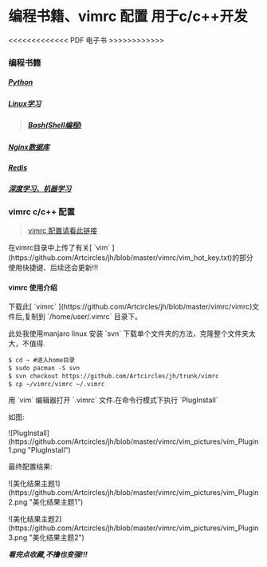 # 编程书籍、vimrc 配置 用于c/c++开发 #

<<<<<<<<<<<<< PDF 电子书 >>>>>>>>>>>>
### 编程书籍 ###


##### [Python](https://github.com/Artcircles/jh/tree/master/python) #####
##### [Linux学习](https://github.com/Artcircles/jh/tree/master/linux) #####

> ##### [Bash(Shell编程)](https://github.com/Artcircles/jh/tree/master/bash) #####

##### [Nginx数据库](https://github.com/Artcircles/jh/tree/master/nginx) #####
##### [Redis](https://github.com/Artcircles/jh/tree/master/redis) #####
##### [深度学习、机器学习](https://github.com/Artcircles/jh/tree/master/Deep_learning) #####

### vimrc c/c++ 配置 ###
> [vimrc 配置请看此链接](https://github.com/Artcircles/jh/tree/master/vimrc)

<p> 在vimrc目录中上传了有关[ `vim` ](https://github.com/Artcircles/jh/blob/master/vimrc/vim_hot_key.txt)的部分使用快捷键、后续还会更新!!! <p>

#### vimrc 使用介绍 ####
<p> 下载此[ `vimrc` ](https://github.com/Artcircles/jh/blob/master/vimrc/vimrc)文件后,复制到 `/home/user/.vimrc`  目录下。 <p>
<p> 此处我使用manjaro linux 安装 `svn` 下载单个文件夹的方法，克隆整个文件夹太大，不值得. <p>

    $ cd ~ #进入home目录
    $ sudo pacman -S svn 
    $ svn checkout https://github.com/Artcircles/jh/trunk/vimrc
    $ cp ~/vimrc/vimrc ~/.vimrc


<p>用 `vim` 编辑器打开 `.vimrc` 文件.在命令行模式下执行 `PlugInstall`<p>
<p>如图:<p>
<p>![PlugInstall](https://github.com/Artcircles/jh/blob/master/vimrc/vim_pictures/vim_Plugin1.png "PlugInstall")<p>

<p>最终配置结果:<p>
<p>![美化结果主题1](https://github.com/Artcircles/jh/blob/master/vimrc/vim_pictures/vim_Plugin2.png "美化结果主题1")<p>
<p>![美化结果主题2](https://github.com/Artcircles/jh/blob/master/vimrc/vim_pictures/vim_Plugin3.png "美化结果主题2")<p>

<strong><em> 看完点收藏,不撸也变强!!! </strong></em>

